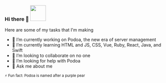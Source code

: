 ### Hi there 👋 <a href="https://www.buymeacoffee.com/levgrachov5"><img src="https://img.buymeacoffee.com/button-api/?text=Buy me a book&emoji=📖&slug=levgrachov5&button_colour=BD5FFF&font_colour=ffffff&font_family=Poppins&outline_colour=000000&coffee_colour=FFDD00" style="height: 50;"/></a>

Here are some of my tasks that I'm making

- 🔭 I’m currently working on Podoa, the new era of server management
- 🌱 I’m currently learning HTML and JS, CSS, Vue, Ruby, React, Java, and Swift
- 👯 I’m looking to collaborate on no one
- 🤔 I’m looking for help with Podoa
- 💬 Ask me about me

<sub>⚡ Fun fact: Podoa is named after a purple pear<sub/>

